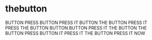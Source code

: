 # thebutton
BUTTON PRESS BUTTON PRESS IT BUTTON THE BUTTON PRESS IT PRESS THE BUTTON BUTTON BUTTON PRESS IT THE BUTTON THE BUTTON PRESS BUTTON IT PRESS IT THE BUTTON PRESS IT NOW
